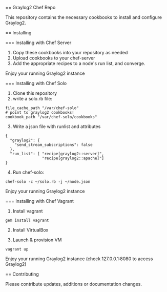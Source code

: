 == Graylog2 Chef Repo

This repository contains the necessary cookbooks to install and configure Graylog2.

== Installing

=== Installing with Chef Server

  1) Copy these cookbooks into your repository as needed
  2) Upload cookbooks to your chef-server
  3) Add the appropriate recipes to a node's run list, and converge.

Enjoy your running Graylog2 instance

=== Installing with Chef Solo

  1) Clone this repository
  2) write a solo.rb file:

    file_cache_path "/var/chef-solo"
    # point to graylog2 cookbooks!
    cookbook_path "/var/chef-solo/cookbooks"

  3) Write a json file with runlist and attributes

    {
      "graylog2": {
        "send_stream_subscriptions": false
      },
      "run_list": [ "recipe[graylog2::server]",
                    "recipe[graylog2::apache]"]
    }

  4) Run chef-solo:

    chef-solo -c ~/solo.rb -j ~/node.json

Enjoy your running Graylog2 instance

=== Installing with Chef Vagrant

  1) Install vagrant

    gem install vagrant

  2) Install VirtualBox

  3) Launch & provision VM

    vagrant up

Enjoy your running Graylog2 instance (check 127.0.0.1:8080 to access Graylog2)

== Contributing

Please contribute updates, additions or documentation changes.


